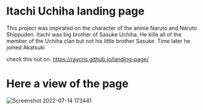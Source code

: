 # Itachi Uchiha landing page

This project was impirated on the character of the anime Naruto and Naruto Shippuden. Itachi was big brother of Sasuke Uchiha. He kille all of the member of the Uchiha clan but not his little brother Sasuke.  Time later he joined Akatsuki

check this out on: https://raycris.github.io/landing-page/


# Here a view of the page
![Screenshot 2022-07-14 173441](https://user-images.githubusercontent.com/45718089/179090159-cf7e7846-c6cc-448a-90ac-894c9e4e0367.png)
